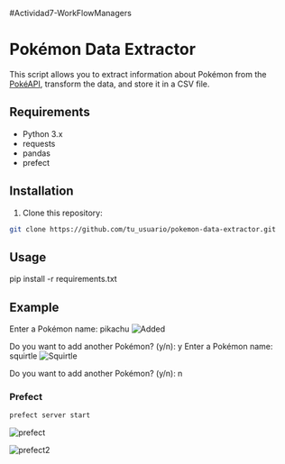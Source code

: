 #Actividad7-WorkFlowManagers

# Pokémon Data Extractor

This script allows you to extract information about Pokémon from the [PokéAPI](https://pokeapi.co/), transform the data, and store it in a CSV file.

## Requirements

- Python 3.x
- requests
- pandas
- prefect

## Installation

1. Clone this repository:

```bash
git clone https://github.com/tu_usuario/pokemon-data-extractor.git
```

## Usage

pip install -r requirements.txt

## Example 

Enter a Pokémon name: pikachu
![Added](https://github.com/IvanGQDev/ComputacionToleranteAFallas/assets/71247107/0a8e2807-30ea-40ef-ba69-e10c972b586a)

Do you want to add another Pokémon? (y/n): y
Enter a Pokémon name: squirtle
![Squirtle](https://github.com/IvanGQDev/ComputacionToleranteAFallas/assets/71247107/793f7c1c-ae22-4413-a4d1-da162ad94a8c)

Do you want to add another Pokémon? (y/n): n

### Prefect

```cmd
prefect server start
```
![prefect](https://github.com/IvanGQDev/ComputacionToleranteAFallas/assets/71247107/f3c940a1-58ba-4f9d-b405-0bf6e814fd46)

![prefect2](https://github.com/IvanGQDev/ComputacionToleranteAFallas/assets/71247107/2edfce76-9fea-4600-8784-5d480e81b7bf)
